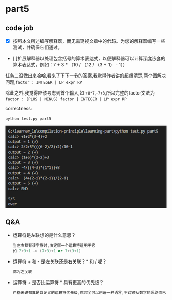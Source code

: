 # part5

## code job

- [x] 按照本文所述编写解释器，而无需窥视文章中的代码。为您的解释器编写一些测试，并确保它们通过。
- [ ]扩展解释器以处理包含括号的算术表达式，以便解释器可以计算深度嵌套的算术表达式，例如：7 + 3 \* （10 / （12 / （3 + 1） - 1））

任务二没做出来哈哈,看来了下下一节的答案,我觉得作者讲的超级清楚,两个图解决问题,`factor : INTEGER | LP expr RP`

除此之外,我觉得应该考虑到首个输入,如 `+8*7`,`-7+3`,所以完整的factor文法为`factor : (PLUS | MINUS) factor | INTEGER | LP expr RP`

correctness:

```python
python test.py part5
```

![20220406043234](https://raw.githubusercontent.com/learner-lu/picbed/master/20220406043234.png)

## Q&A

- 运算符是左联想的是什么意思？

  ```s
  当左右都有该字符时,决定哪一个运算符适用于它
  如 7+3+1 -> (7+3)+1 or 7+(3+1)
  ```

- 运算符 + 和 - 是左关联还是右关联？* 和 / 呢？

  ```s
  都为左关联
  ```

- 运算符 + 是否比运算符 * 具有更高的优先级？

  ```s
  严格来说都算是自定义的运算符优先级,你完全可以创造一种语言,不过遵从数学的思路而已
  ```
